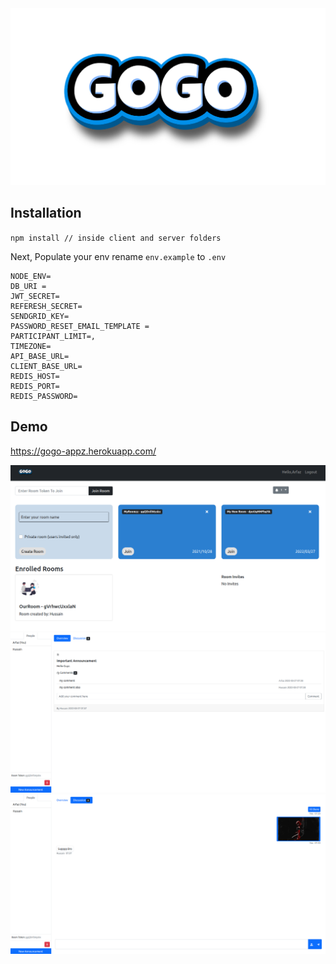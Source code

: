 
<img src="/demos/gogo.png" width="900">


## Installation
    
`npm install // inside client and server folders`

Next, Populate your env rename `env.example` to `.env`

```
NODE_ENV=
DB_URI = 
JWT_SECRET=
REFERESH_SECRET=
SENDGRID_KEY=
PASSWORD_RESET_EMAIL_TEMPLATE = 
PARTICIPANT_LIMIT=,
TIMEZONE=
API_BASE_URL=
CLIENT_BASE_URL=
REDIS_HOST=
REDIS_PORT=
REDIS_PASSWORD=
```


## Demo

https://gogo-appz.herokuapp.com/

<img src="/demos/dashboard.png" width="700">
<img src="/demos/roomDash.png" width="700">
<img src="/demos/roomAnn.png" width="700">
